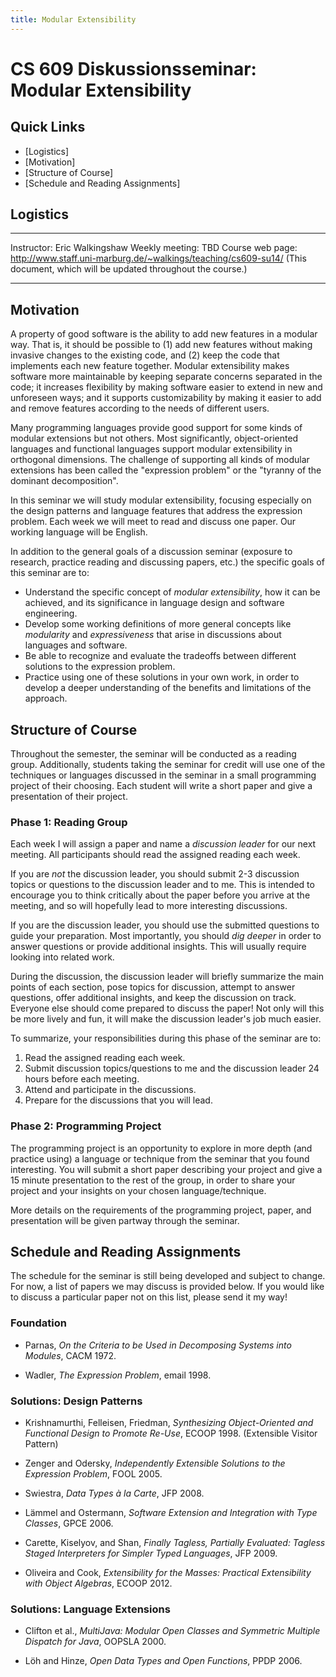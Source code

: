 ```yaml
---
title: Modular Extensibility
---
```

<style>
td {
  padding: 0;
  padding-right: 2ex;
  vertical-align: top;
}
</style>

# CS 609 Diskussionsseminar: Modular Extensibility

<div class="no-print">

## Quick Links

 *  [Logistics]
 *  [Motivation]
 *  [Structure of Course]
 *  [Schedule and Reading Assignments]

</div>

## Logistics

----------------  -------------------------------------------------------------
Instructor:       <span class="my-name">Eric Walkingshaw</span>
                  <span class="marburg-email"></span>
Weekly meeting:   TBD
Course web page:  <http://www.staff.uni-marburg.de/~walkings/teaching/cs609-su14/>
                  (This document, which will be updated throughout the course.)
----------------  -------------------------------------------------------------


## Motivation

A property of good software is the ability to add new features in a modular
way. That is, it should be possible to (1) add new features without making
invasive changes to the existing code, and (2) keep the code that implements
each new feature together. Modular extensibility makes software more
maintainable by keeping separate concerns separated in the code; it increases
flexibility by making software easier to extend in new and unforeseen ways; and
it supports customizability by making it easier to add and remove features
according to the needs of different users.

Many programming languages provide good support for some kinds of modular
extensions but not others. Most significantly, object-oriented languages and
functional languages support modular extensibility in orthogonal dimensions.
The challenge of supporting all kinds of modular extensions has been called the
"expression problem" or the "tyranny of the dominant decomposition". 

In this seminar we will study modular extensibility, focusing especially on the
design patterns and language features that address the expression problem. Each
week we will meet to read and discuss one paper. Our working language will be
English.

In addition to the general goals of a discussion seminar (exposure to research,
practice reading and discussing papers, etc.) the specific goals of this
seminar are to:

 * Understand the specific concept of *modular extensibility*, how it can be
   achieved, and its significance in language design and software engineering.
 * Develop some working definitions of more general concepts like *modularity*
   and *expressiveness* that arise in discussions about languages and software.
 * Be able to recognize and evaluate the tradeoffs between different solutions
   to the expression problem.
 * Practice using one of these solutions in your own work, in order to develop
   a deeper understanding of the benefits and limitations of the approach.
   

## Structure of Course

Throughout the semester, the seminar will be conducted as a reading group.
Additionally, students taking the seminar for credit will use one of the
techniques or languages discussed in the seminar in a small programming project
of their choosing. Each student will write a short paper and give a
presentation of their project.


### Phase 1: Reading Group

Each week I will assign a paper and name a *discussion leader* for our next
meeting. All participants should read the assigned reading each week.

If you are *not* the discussion leader, you should submit 2-3 discussion topics
or questions to the discussion leader and to me. This is intended to encourage
you to think critically about the paper before you arrive at the meeting, and
so will hopefully lead to more interesting discussions.

If you are the discussion leader, you should use the submitted questions to
guide your preparation. Most importantly, you should *dig deeper* in order to
answer questions or provide additional insights. This will usually require
looking into related work.

During the discussion, the discussion leader will briefly summarize the main
points of each section, pose topics for discussion, attempt to answer
questions, offer additional insights, and keep the discussion on track.
Everyone else should come prepared to discuss the paper! Not only will this be
more lively and fun, it will make the discussion leader's job much easier.

To summarize, your responsibilities during this phase of the seminar are to:

 1. Read the assigned reading each week.
 2. Submit discussion topics/questions to me and the discussion leader 24 hours
    before each meeting.
 3. Attend and participate in the discussions.
 4. Prepare for the discussions that you will lead.


### Phase 2: Programming Project

The programming project is an opportunity to explore in more depth (and
practice using) a language or technique from the seminar that you found
interesting. You will submit a short paper describing your project and give a
15 minute presentation to the rest of the group, in order to share your project
and your insights on your chosen language/technique.

More details on the requirements of the programming project, paper, and
presentation will be given partway through the seminar.


## Schedule and Reading Assignments

The schedule for the seminar is still being developed and subject to change.
For now, a list of papers we may discuss is provided below. If you would like
to discuss a particular paper not on this list, please send it my way!


### Foundation

 * Parnas, *On the Criteria to be Used in Decomposing Systems into Modules*,
   CACM 1972.
 
 * Wadler, *The Expression Problem*, email 1998.
 

### Solutions: Design Patterns

 * Krishnamurthi, Felleisen, Friedman, *Synthesizing Object-Oriented and
   Functional Design to Promote Re-Use*, ECOOP 1998. (Extensible Visitor
   Pattern)

 * Zenger and Odersky, *Independently Extensible Solutions to the Expression
   Problem*, FOOL 2005.

 * Swiestra, *Data Types à la Carte*, JFP 2008.
 
 * Lämmel and Ostermann, *Software Extension and Integration with Type
   Classes*, GPCE 2006.
 
 * Carette, Kiselyov, and Shan, *Finally Tagless, Partially Evaluated: Tagless
   Staged Interpreters for Simpler Typed Languages*, JFP 2009.

 * Oliveira and Cook, *Extensibility for the Masses: Practical Extensibility
   with Object Algebras*, ECOOP 2012.


### Solutions: Language Extensions
 
 * Clifton et al., *MultiJava: Modular Open Classes and Symmetric Multiple
   Dispatch for Java*, OOPSLA 2000.
 
 * Löh and Hinze, *Open Data Types and Open Functions*, PPDP 2006.
